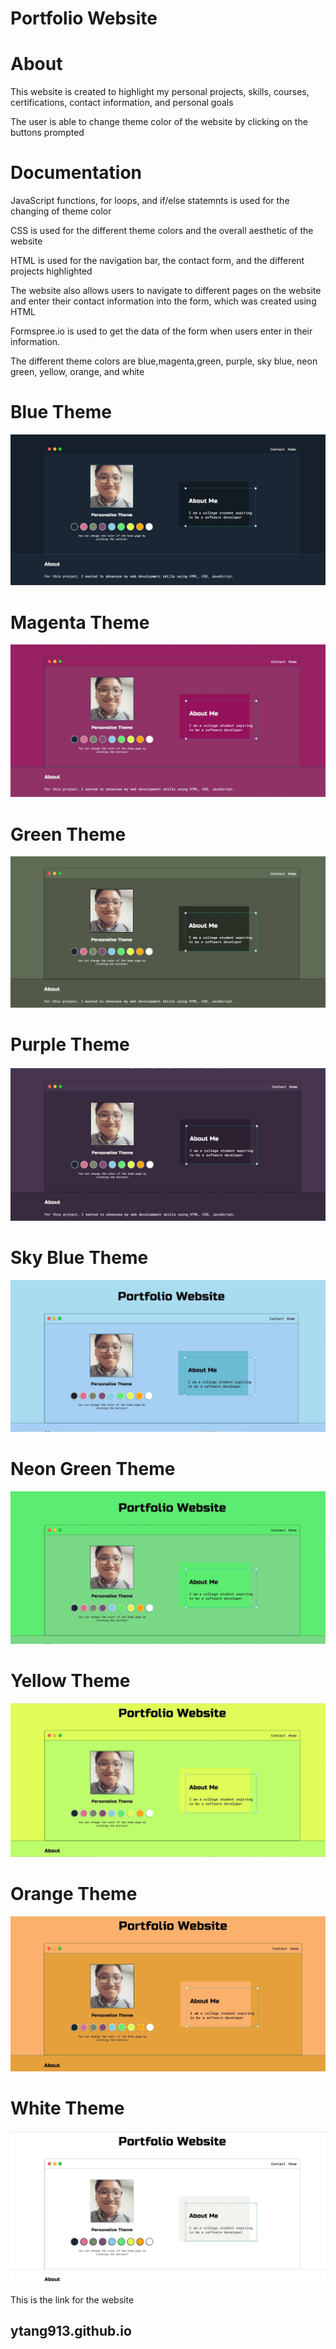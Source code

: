 # Portfolio Website

# About
This website is created to highlight my personal projects, skills, courses, certifications, contact information, and personal goals

The user is able to change theme color of the website by clicking on the buttons prompted

# Documentation

JavaScript functions, for loops, and if/else statemnts is used for the changing of theme color

CSS is used for the different theme colors and the overall aesthetic of the website

HTML is used for the navigation bar, the contact form, and the different projects highlighted

The website also allows users to navigate to different pages on the website and enter their contact information into the form, which was created using HTML

Formspree.io is used to get the data of the form when users enter in their information.

The different theme colors are blue,magenta,green, purple, sky blue, neon green, yellow, orange, and white

# Blue Theme
![](images/Portfolio%20Website/blueTheme.jpg)
# Magenta Theme
![](images/Portfolio%20Website/magentaTheme.jpg)
# Green Theme
![](images/Portfolio%20Website/greenTheme.jpg)
# Purple Theme
![](images/Portfolio%20Website/purpleTheme.jpg)
# Sky Blue Theme
![](images/Portfolio%20Website/skyblueTheme.jpg)
# Neon Green Theme
![](images/Portfolio%20Website/neonGreenTheme.jpg)
# Yellow Theme 
![](images/Portfolio%20Website/yellowTheme.jpg)
# Orange Theme
![](images/Portfolio%20Website/orangeTheme.jpg)
# White Theme
![](images/Portfolio%20Website/whiteTheme.jpg)

This is the link for the website

## ytang913.github.io


